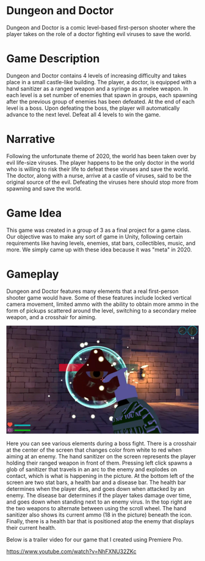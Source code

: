 # Dungeon and Doctor
Dungeon and Doctor is a comic level-based first-person shooter where the player takes on the role of a doctor fighting evil viruses to save the world.

# Game Description
Dungeon and Doctor contains 4 levels of increasing difficulty and takes place in a small castle-like building. The player, a doctor, is equipped with a hand sanitizer as a ranged weapon and a syringe as a melee weapon. In each level is a set number of enemies that spawn in groups, each spawning after the previous group of enemies has been defeated. At the end of each level is a boss. Upon defeating the boss, the player will automatically advance to the next level. Defeat all 4 levels to win the game.

# Narrative
Following the unfortunate theme of 2020, the world has been taken over by evil life-size viruses. The player happens to be the only doctor in the world who is willing to risk their life to defeat these viruses and save the world. The doctor, along with a nurse, arrive at a castle of viruses, said to be the original source of the evil. Defeating the viruses here should stop more from spawning and save the world.

# Game Idea
This game was created in a group of 3 as a final project for a game class. Our objective was to make any sort of game in Unity, following certain requirements like having levels, enemies, stat bars, collectibles, music, and more. We simply came up with these idea because it was "meta" in 2020.

# Gameplay
Dungeon and Doctor features many elements that a real first-person shooter game would have. Some of these features include locked vertical camera movement, limited ammo with the ability to obtain more ammo in the form of pickups scattered around the level, switching to a secondary melee weapon, and a crosshair for aiming.

<img src=./image1.png>

Here you can see various elements during a boss fight. There is a crosshair at the center of the screen that changes color from white to red when aiming at an enemy. The hand sanitizer on the screen represents the player holding their ranged weapon in front of them. Pressing left click spawns a glob of sanitizer that travels in an arc to the enemy and explodes on contact, which is what is happening in the picture. At the bottom left of the screen are two stat bars, a health bar and a disease bar. The health bar determines when the player dies, and goes down when attacked by an enemy. The disease bar determines if the player takes damage over time, and goes down when standing next to an enemy virus. In the top right are the two weapons to alternate between using the scroll wheel. The hand sanitizer also shows its current ammo (18 in the picture) beneath the icon. Finally, there is a health bar that is positioned atop the enemy that displays their current health.

Below is a trailer video for our game that I created using Premiere Pro.

https://www.youtube.com/watch?v=NhFXNU32ZKc
